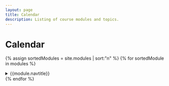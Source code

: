 ```yaml
---
layout: page
title: Calendar
description: Listing of course modules and topics.
---
```


# Calendar

{% assign sortedModules = site.modules | sort:"n" %}
{% for sortedModule in modules %}
<details markdown="block">
<summary> {{module.navtitle}} </summary>
{{ module }}
</details>
{% endfor %}
